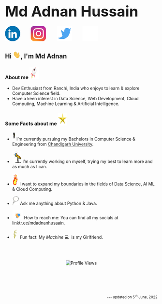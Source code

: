 <!-- **mdadnanhusaain/mdadnanhusaain** is a ✨ _special_ ✨ repository because its `README.md` (this file) appears on your GitHub profile. -->

# **<font size="10">Md Adnan Hussain</font>**

<a href="https://www.linkedin.com/in/mdadnanhusaain/"><img src="Assets/LinkedIn.gif" width="50px" height="50px"></a>
&nbsp;&nbsp;&nbsp;&nbsp;&nbsp;&nbsp;&nbsp;
<a href="https://instagram.com/mdadnanhusaain"><img src="Assets/Instagram.gif" width="50px" height="50px"></a>
&nbsp;&nbsp;&nbsp;&nbsp;&nbsp;&nbsp;&nbsp;
<a href="https://twitter.com/mdadnanhusaain"><img src="Assets/Twitter.gif" width="50px" height="50px"></a>
&nbsp;&nbsp;&nbsp;&nbsp;&nbsp;&nbsp;&nbsp;
<a href="mailto:mdadnanhusaain@gmail.com"><img src="Assets/Email.gif" width="50px" height="50px"></a>
<br>

## **Hi <img src="Assets/Hi.gif" width="25px"  height="25px">, I'm Md Adnan**

### **About me <img src="Assets/Rocket.gif" width="30px" height="40px">**

<ul>
    <li>Dev Enthusiast from Ranchi, India who enjoys to learn & explore Computer Science field. </li>
    <li>Have a keen interest in Data Science, Web Development, Cloud Computing, Machine Learning & Artificial Intelligence. </li>
</ul>

### **Some Facts about me <img src="Assets/Star.gif" width="30px" height="40px">**

- <img src="Assets/Graduation.gif" width="10px" height="30px"> I’m currently pursuing my Bachelors in Computer Science & Engineering from <a href="https://www.cuchd.in" target="_blank">Chandigarh University</a>.

- <img src="Assets/Telescope.gif" width="30px" height="40px"> I’m currently working on myself, trying my best to learn more and as much as I can.

- <img src="Assets/Fire.gif" width="20px" height="40px"> I want to expand my boundaries in the fields of Data Science, AI ML & Cloud Computing.

- <img src="Assets/Thought.gif" width="22px" height="30px"> Ask me anything about Python & Java.

- <img src="https://github.com/mdadnanhusaain/mdadnanhusaain/blob/master/Assets/Connect.gif" width="35px" height="30px"> How to reach me: You can find all my socials at <a href="https://www.linktree.com/mdadnanhusaain" target="_blank">linktr.ee/mdadnanhusaain</a>.

- &nbsp;<img src="Assets/FunFact.gif" width="10px" height="30px"> &nbsp; Fun fact: My _Machine_ 💻 &nbsp;is my Girlfriend.

<br /><br />

<p align="center"> <img src="https://komarev.com/ghpvc/?username=mdadnanhusaain&label=Views&color=blue&style=plastic" alt="Profile Views" /> </p>
<br /><br /><br /><br />
<sub><p align="right"> --- updated on 5<sup>th</sup> June, 2022 </p></sub>
